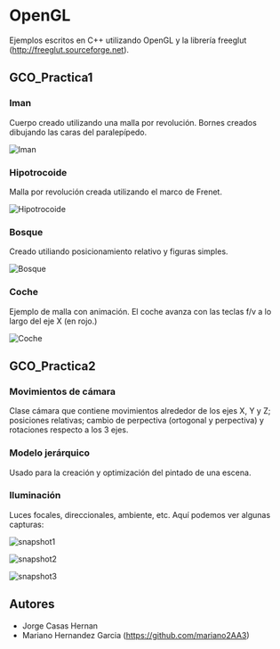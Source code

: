 # OpenGL

Ejemplos escritos en C++ utilizando OpenGL y la librería  freeglut (http://freeglut.sourceforge.net).

## GCO_Practica1

### Iman

Cuerpo creado utilizando una malla por revolución. Bornes creados dibujando las caras del paralepípedo.

![Iman](/GCO_Practica1/screenshots/magnet.PNG?raw=true "Iman")

### Hipotrocoide

Malla por revolución creada utilizando el marco de Frenet.

![Hipotrocoide](/GCO_Practica1/screenshots/hypotrochoid.PNG?raw=true "Hipotrocoide")

### Bosque

Creado utiliando posicionamiento relativo y figuras simples.

![Bosque](/GCO_Practica1/screenshots/forest.PNG?raw=true "Bosque")

### Coche

Ejemplo de malla con animación. El coche avanza con las teclas f/v a lo largo del eje X (en rojo.)

![Coche](/GCO_Practica1/screenshots/car.PNG?raw=true "coche")

## GCO_Practica2

### Movimientos de cámara

Clase cámara que contiene movimientos alrededor de los ejes X, Y y Z; posiciones relativas; cambio de perpectiva (ortogonal y perpectiva) y rotaciones respecto a los 3 ejes.

### Modelo jerárquico

Usado para la creación y optimización del pintado de una escena.

### Iluminación

Luces focales, direccionales, ambiente, etc. Aquí podemos ver algunas capturas:

![snapshot1](/GCO_Practica2/snapshots/snapshot1.PNG?raw=true "snapshot1")

![snapshot2](/GCO_Practica2/snapshots/snapshot2.PNG?raw=true "snapshot2")

![snapshot3](/GCO_Practica2/snapshots/snapshot3.PNG?raw=true "snapshot3")

## Autores

* Jorge Casas Hernan
* Mariano Hernandez Garcia (https://github.com/mariano2AA3)


